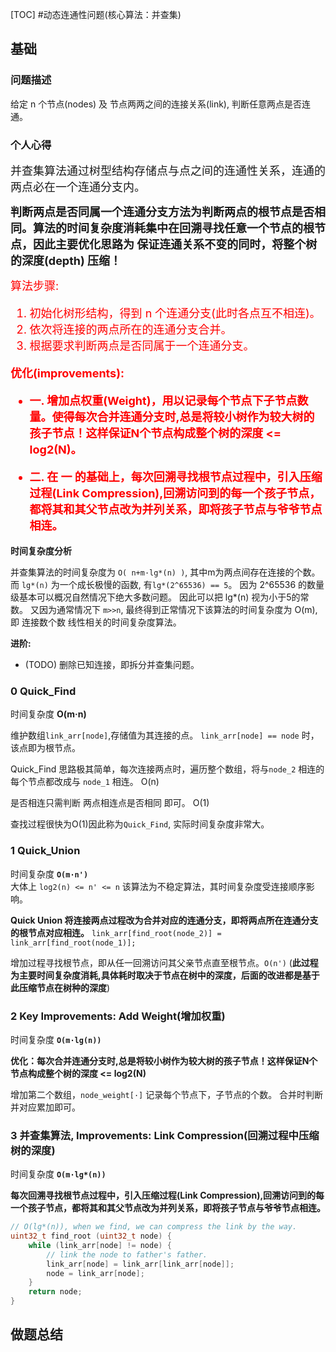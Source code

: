 [TOC]
#动态连通性问题(核心算法：并查集)

## 基础

### 问题描述

给定 n 个节点(nodes) 及 节点两两之间的连接关系(link), 判断任意两点是否连通。

### 个人心得
<font size="4">
并查集算法通过树型结构存储点与点之间的连通性关系，连通的两点必在一个连通分支内。

__判断两点是否同属一个连通分支方法为判断两点的根节点是否相同。算法的时间复杂度消耗集中在回溯寻找任意一个节点的根节点，因此主要优化思路为 保证连通关系不变的同时，将整个树的深度(depth) 压缩！__
</font>

<font color="red" size="4">
算法步骤:  

1. 初始化树形结构，得到 n 个连通分支(此时各点互不相连)。  
2. 依次将连接的两点所在的连通分支合并。  
3. 根据要求判断两点是否同属于一个连通分支。  

__优化(improvements):__  

* __一. 增加点权重(Weight)，用以记录每个节点下子节点数量。使得每次合并连通分支时,总是将较小树作为较大树的孩子节点！这样保证N个节点构成整个树的深度 <= log2(N)。__ 
  
* __二. 在 一 的基础上，每次回溯寻找根节点过程中，引入压缩过程(Link Compression),回溯访问到的每一个孩子节点，都将其和其父节点改为并列关系，即将孩子节点与爷爷节点相连。__

</font>

__时间复杂度分析__

并查集算法的时间复杂度为 `O( n+m·lg*(n) )`, 其中m为两点间存在连接的个数。 而 `lg*(n)` 为一个成长极慢的函数, 有`lg*(2^65536) == 5`。 因为 2^65536 的数量级基本可以概况自然情况下绝大多数问题。 因此可以把 lg*(n) 视为小于5的常数。 又因为通常情况下 `m>>n`, 最终得到正常情况下该算法的时间复杂度为 O(m), 即 连接数个数 线性相关的时间复杂度算法。

__进阶:__

* (TODO) 删除已知连接，即拆分并查集问题。

### 0 Quick_Find

时间复杂度 __O(m·n)__

维护数组`link_arr[node]`,存储值为其连接的点。 `link_arr[node] == node` 时，该点即为根节点。

Quick_Find 思路极其简单，每次连接两点时，遍历整个数组，将与`node_2` 相连的每个节点都改成与 `node_1` 相连。 O(n)

是否相连只需判断 两点相连点是否相同 即可。 O(1)

查找过程很快为O(1)因此称为`Quick_Find`, 实际时间复杂度非常大。

### 1 Quick_Union

时间复杂度 __`O(m·n')`__  
大体上 `log2(n) <= n' <= n` 该算法为不稳定算法，其时间复杂度受连接顺序影响。

__Quick Union 将连接两点过程改为合并对应的连通分支，即将两点所在连通分支的根节点对应相连。__
`link_arr[find_root(node_2)] = link_arr[find_root(node_1)];`

增加过程寻找根节点，即从任一回溯访问其父亲节点直至根节点。`O(n')` (__此过程为主要时间复杂度消耗,具体耗时取决于节点在树中的深度，后面的改进都是基于此压缩节点在树种的深度__)

### 2 Key Improvements: Add Weight(增加权重)

时间复杂度 __`O(m·lg(n))`__

__优化：每次合并连通分支时,总是将较小树作为较大树的孩子节点！这样保证N个节点构成整个树的深度 <= log2(N)__

增加第二个数组，`node_weight[·]` 记录每个节点下，子节点的个数。 合并时判断并对应累加即可。

### 3 并查集算法, Improvements: Link Compression(回溯过程中压缩树的深度)

时间复杂度 __`O(m·lg*(n))`__

__每次回溯寻找根节点过程中，引入压缩过程(Link Compression),回溯访问到的每一个孩子节点，都将其和其父节点改为并列关系，即将孩子节点与爷爷节点相连。__

```C 
// O(lg*(n)), when we find, we can compress the link by the way.
uint32_t find_root (uint32_t node) {
    while (link_arr[node] != node) {
        // link the node to father's father.
        link_arr[node] = link_arr[link_arr[node]];
        node = link_arr[node];
    }
    return node;
}
```

## 做题总结
